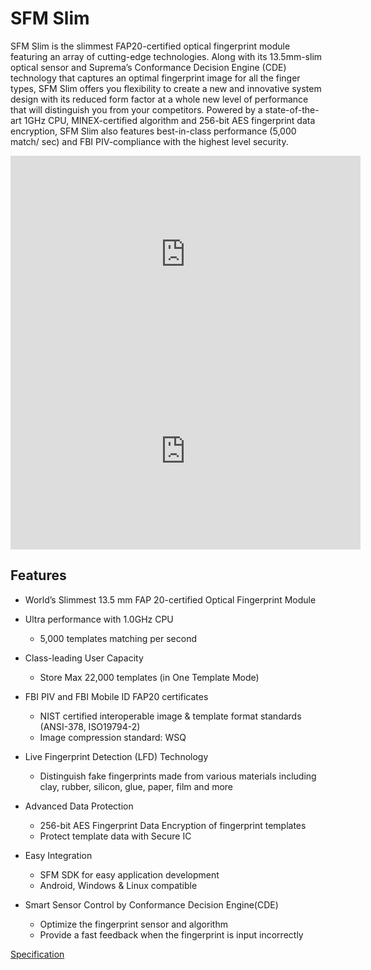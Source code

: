 # SFM Slim
SFM Slim is the slimmest FAP20-certified optical fingerprint module featuring an array of cutting-edge technologies.
Along with its 13.5mm-slim optical sensor and Suprema’s Conformance Decision Engine (CDE) technology that captures an optimal fingerprint image for all the finger types, SFM Slim offers you flexibility to create a new and innovative system design with its reduced form factor at a whole new level of performance that will distinguish you from your competitors.
Powered by a state-of-the-art 1GHz CPU, MINEX-certified algorithm and 256-bit AES fingerprint data encryption, SFM Slim also features best-in-class performance (5,000 match/ sec) and FBI PIV-compliance with the highest level security.

<iframe width="560" height="315" src="https://www.youtube.com/embed/7PMOzV-_T0k" frameborder="0" allow="accelerometer; autoplay; encrypted-media; gyroscope; picture-in-picture" allowfullscreen></iframe>

<iframe width="560" height="315" src="
https://www.youtube.com/embed/He09LObJZYI
" frameborder="0" allowfullscreen></iframe>


## Features
- World’s Slimmest 13.5 mm FAP 20-certified Optical Fingerprint Module
- Ultra performance with 1.0GHz CPU
  - 5,000 templates matching per second
  
- Class-leading User Capacity
  - Store Max 22,000 templates (in One Template Mode)
  
- FBI PIV and FBI Mobile ID FAP20 certificates
  - NIST certified interoperable image & template format standards (ANSI-378, ISO19794-2)
  - Image compression standard: WSQ
  
- Live Fingerprint Detection (LFD) Technology
  - Distinguish fake fingerprints made from various materials including clay, rubber, silicon, glue, paper, film and more
  
- Advanced Data Protection
  - 256-bit AES Fingerprint Data Encryption of fingerprint templates
  - Protect template data with Secure IC
  
- Easy Integration
  - SFM SDK for easy application development
  - Android, Windows & Linux compatible
  
- Smart Sensor Control by Conformance Decision Engine(CDE)
  - Optimize the fingerprint sensor and algorithm
  - Provide a fast feedback when the fingerprint is input incorrectly

[Specification](https://www.supremainc.com/embedded-modules/en/modules/sfm-slim.asp)
